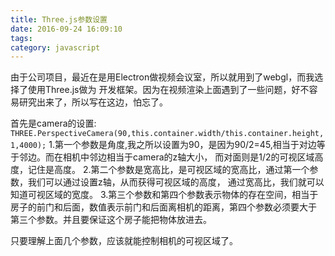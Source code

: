 ```yaml
---
title: Three.js参数设置
date: 2016-09-24 16:09:10
tags:
category: javascript
---
```

由于公司项目，最近在是用Electron做视频会议室，所以就用到了webgl，而我选择了使用Three.js做为
开发框架。因为在视频渲染上面遇到了一些问题，好不容易研究出来了，所以写在这边，怕忘了。

首先是camera的设置:
`THREE.PerspectiveCamera(90,this.container.width/this.container.height,1,4000);`
1.第一个参数是角度,我之所以设置为90，是因为90/2=45,相当于对边等于邻边。而在相机中邻边相当于camera的z轴大小，
而对面则是1/2的可视区域高度，记住是高度。
2.第二个参数是宽高比，是可视区域的宽高比，通过第一个参数，我们可以通过设置z轴，从而获得可视区域的高度，
通过宽高比，我们就可以知道可视区域的宽度。
3.第三个参数和第四个参数表示物体的存在空间，相当于房子的前门和后面，数值表示前门和后面离相机的距离，第四个参数必须要大于
第三个参数。并且要保证这个房子能把物体放进去。

只要理解上面几个参数，应该就能控制相机的可视区域了。
